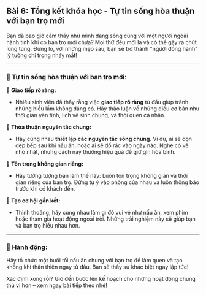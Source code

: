 ## Bài 6: Tổng kết khóa học - Tự tin sống hòa thuận với bạn trọ mới

Bạn đã bao giờ cảm thấy như mình đang sống cùng với một người ngoài hành tinh khi có bạn trọ mới chưa? Mọi thứ đều mới lạ và có thể gây ra chút lúng túng. Đừng lo, với những mẹo sau, bạn sẽ trở thành "người đồng hành" lý tưởng chỉ trong nháy mắt!

---

### 📌 Tự tin sống hòa thuận với bạn trọ mới:

**🔹 Giao tiếp rõ ràng:**
- Nhiều sinh viên đã thấy rằng việc **giao tiếp rõ ràng** từ đầu giúp tránh những hiểu lầm không đáng có. Hãy thảo luận về những điều cơ bản như thời gian yên tĩnh, lịch vệ sinh chung, và thói quen cá nhân.

**🔹 Thỏa thuận nguyên tắc chung:**
- Hãy cùng nhau **thiết lập các nguyên tắc sống chung**. Ví dụ, ai sẽ dọn dẹp bếp sau khi nấu ăn, hoặc ai sẽ đổ rác vào ngày nào. Nghe có vẻ nhỏ nhặt, nhưng cách này thường hiệu quả để giữ gìn hòa bình.

**🔹 Tôn trọng không gian riêng:**
- Hãy tưởng tượng bạn làm thế này: Luôn tôn trọng không gian và thời gian riêng của bạn trọ. Đừng tự ý vào phòng của nhau và luôn thông báo trước khi có khách đến.

**🔹 Tạo cơ hội gắn kết:**
- Thỉnh thoảng, hãy cùng nhau làm gì đó vui vẻ như nấu ăn, xem phim hoặc tham gia hoạt động ngoài trời. Những trải nghiệm này sẽ giúp bạn và bạn trọ hiểu nhau hơn.

---

### 🚀 Hành động:

Hãy tổ chức một buổi tối nấu ăn chung với bạn trọ để làm quen và tạo không khí thân thiện ngay từ đầu. Bạn sẽ thấy sự khác biệt ngay lập tức!

Xác định xong rồi? Giờ đến bước lên kế hoạch cho những hoạt động chung thú vị hơn – xem ngay bài tiếp theo nhé!